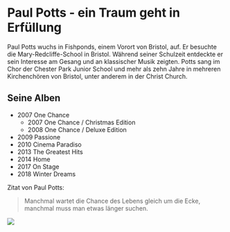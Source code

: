 # Paul Potts - ein Traum geht in Erfüllung

Paul Potts wuchs in Fishponds, einem Vorort von Bristol, auf. Er besuchte die Mary-Redcliffe-School in Bristol. Während seiner Schulzeit entdeckte er sein Interesse am Gesang und an klassischer Musik zeigten. Potts sang im Chor der Chester Park Junior School und mehr als zehn Jahre in mehreren Kirchenchören von Bristol, unter anderem in der Christ Church.

## Seine Alben
* 2007 One Chance
  * 2007 One Chance / Christmas Edition
  * 2008 One Chance / Deluxe Edition
* 2009 Passione
* 2010 Cinema Paradiso
* 2013 The Greatest Hits
* 2014 Home
* 2017 On Stage
* 2018 Winter Dreams

Zitat von Paul Potts:
> Manchmal wartet die Chance des Lebens gleich um die Ecke, manchmal muss man etwas länger suchen.

<img src="https://de.wikipedia.org/wiki/Paul_Potts#/media/Datei:PP_Rhyl_UK_Pavilion_Theatre.jpg"/>
